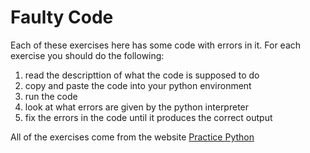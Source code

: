 # Faulty Code

Each of these exercises here has some code with errors in it. For each exercise you should do the following:
1. read the descripttion of what the code is supposed to do
2. copy and paste the code into your python environment
3. run the code
4. look at what errors are given by the python interpreter
5. fix the errors in the code until it produces the correct output 

All of the exercises come from the website [Practice Python](https://www.practicepython.org/)
